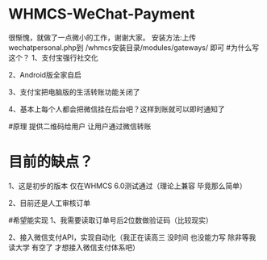 # WHMCS-WeChat-Payment
很惭愧，就做了一点微小的工作，谢谢大家。
安装方法:上传wechatpersonal.php到 /whmcs安装目录/modules/gateways/ 即可
#为什么写这个？
1、支付宝强行社交化 

2、Android版全家自启 

3、支付宝把电脑版的生活转账功能关闭了

4、基本上每个人都会把微信挂在后台吧？这样到账就可以即时通知了

#原理
提供二维码给用户 让用户通过微信转账

# 目前的缺点？
1、这是初步的版本 仅在WHMCS 6.0测试通过（理论上兼容 毕竟那么简单）

2、目前还是人工审核订单

#希望能实现
1、我需要读取订单号后2位数做验证码（比较现实）

2、接入微信支付API，实现自动化（我正在读高三 没时间 也没能力写 除非等我读大学 有空了 才想接入微信支付体系吧）
